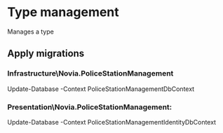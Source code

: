 # Type management
Manages a type

## Apply migrations
### Infrastructure\Novia.PoliceStationManagement
Update-Database -Context PoliceStationManagementDbContext


### Presentation\Novia.PoliceStationManagement:
Update-Database -Context PoliceStationManagementIdentityDbContext
